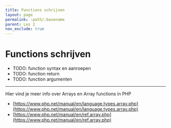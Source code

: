 ```yaml
---
title: Functions schrijven
layout: page 
permalink: :path/:basename 
parent: Les 2 
nav_exclude: true
---
```


# Functions schrijven

- TODO: function syntax en aanroepen
- TODO: function return
- TODO: function argumenten

---

Hier vind je meer info over Arrays en Array functions in PHP

- [https://www.php.net/manual/en/language.types.array.php](https://www.php.net/manual/en/language.types.array.php)
- [https://www.php.net/manual/en/ref.array.php](https://www.php.net/manual/en/ref.array.php)


